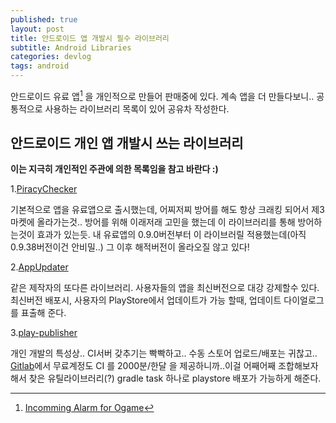 ```yaml
---
published: true
layout: post
title: 안드로이드 앱 개발시 필수 라이브러리
subtitle: Android Libraries
categories: devlog
tags: android
---
```


안드로이드 유료 앱[^1] 을 개인적으로 만들어 판매중에 있다. 계속 앱을 더 만들다보니.. 공통적으로 사용하는 라이브러리 목록이 있어 공유차 작성한다.
## 안드로이드 개인 앱 개발시 쓰는 라이브러리

**이는 지극히 개인적인 주관에 의한 목록임을 참고 바란다 :)**

1.[PiracyChecker](https://github.com/javiersantos/PiracyChecker "PiracyChecker github")

기본적으로 앱을 유료앱으로 출시했는데, 어찌저찌 방어를 해도 항상 크래킹 되어서 제3마켓에 올라가는것.. 방어를 위해 이래저래 고민을 했는데 이 라이브러리를 통해 방어하는것이 효과가 있는듯. 내 유료앱의 0.9.0버전부터 이 라이브러릴 적용했는데(아직 0.9.38버전이건 안비밀..) 그 이후 해적버전이 올라오질 않고 있다!


2.[AppUpdater](https://github.com/javiersantos/AppUpdater "AppUpdater github")

같은 제작자의 또다른 라이브러리. 사용자들의 앱을 최신버전으로 대강 강제할수 있다. 최신버전 배포시, 사용자의 PlayStore에서 업데이트가 가능 할때, 업데이트 다이얼로그를 표출해 준다.


3.[play-publisher](https://github.com/Triple-T/gradle-play-publisher "play-publisher github")

개인 개발의 특성상.. CI서버 갖추기는 빡빡하고.. 수동 스토어 업로드/배포는 귀찮고.. [Gitlab](https://gitlab.com/)에서 무료계정도 CI 를 2000분/한달 을 제공하니까..이걸 어째어째 조합해보자 해서  찾은 유틸라이브러리(?)
gradle task 하나로 playstore 배포가 가능하게 해준다.






[^1]:[Incomming Alarm for Ogame](https://play.google.com/store/apps/details?id=jc01rho.ogame.ognotifier.vending)
